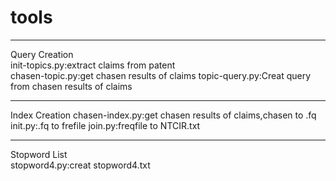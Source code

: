 # tools
---------------------------------------------------
Query Creation    
init-topics.py:extract claims from patent  
chasen-topic.py:get chasen results of claims 
topic-query.py:Creat query from chasen results of claims 

---------------------------------------------------
Index Creation
chasen-index.py:get chasen results of claims,chasen to .fq  
init.py:.fq to frefile
join.py:freqfile to NTCIR.txt  

---------------------------------------------------
Stopword List  
stopword4.py:creat stopword4.txt
